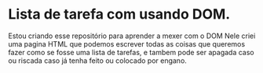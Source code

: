 # Lista de tarefa com usando DOM.
Estou criando esse repositório para aprender a mexer com o DOM
Nele criei uma pagina HTML que podemos escrever todas as coisas que queremos fazer como se fosse uma lista de tarefas, e tambem pode ser apagada caso ou riscada caso já tenha feito ou colocado por engano.

